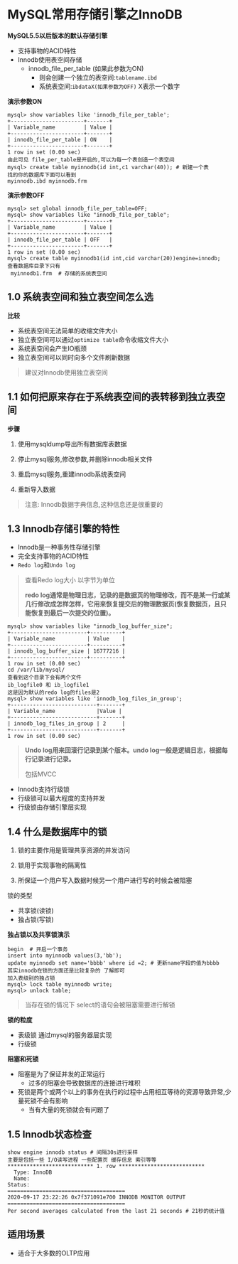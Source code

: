 # MySQL常用存储引擎之InnoDB

**MySQL5.5以后版本的默认存储引擎**

- 支持事物的ACID特性
- Innodb使用表空间存储 
  - innodb_file_per_table (如果此参数为ON)
    - 则会创建一个独立的表空间:`tablename.ibd`
    - 系统表空间:`ibdataX(如果参数为OFF)` X表示一个数字



**演示参数ON**

```shell
mysql> show variables like 'innodb_file_per_table';
+-----------------------+-------+
| Variable_name         | Value |
+-----------------------+-------+
| innodb_file_per_table | ON    |
+-----------------------+-------+
1 row in set (0.00 sec)
由此可见 file_per_table是开启的,可以为每一个表创造一个表空间
mysql> create table myinnodb(id int,c1 varchar(40)); # 新建一个表
找的你的数据库下面可以看到
myinnodb.ibd myinnodb.frm
```

**演示参数OFF**

```shell
mysql> set global innodb_file_per_table=OFF;
mysql> show variables like "innodb_file_per_table";
+-----------------------+-------+
| Variable_name         | Value |
+-----------------------+-------+
| innodb_file_per_table | OFF   |
+-----------------------+-------+
1 row in set (0.00 sec)
mysql> create table myinnodb1(id int,cid varchar(20))engine=innodb;
查看数据库目录下只有
 myinnodb1.frm  # 存储的系统表空间
```

## 1.0 系统表空间和独立表空间怎么选

**比较**

- 系统表空间无法简单的收缩文件大小
- 独立表空间可以通过`optimize table`命令收缩文件大小
- 系统表空间会产生IO瓶颈
- 独立表空间可以同时向多个文件刷新数据

>  建议对Innodb使用独立表空间

## 1.1 如何把原来存在于系统表空间的表转移到独立表空间

**步骤**

1. 使用mysqldump导出所有数据库表数据

2. 停止mysql服务,修改参数,并删除innodb相关文件

3. 重启mysql服务,重建innodb系统表空间

4. 重新导入数据

>  注意: Innodb数据字典信息,这种信息还是很重要的

## 1.3 Innodb存储引擎的特性

- Innodb是一种事务性存储引擎
- 完全支持事物的ACID特性
- `Redo log`和`Undo log`

> 查看Redo log大小 以字节为单位
>
> **redo log通常是物理日志，记录的是数据页的物理修改，而不是某一行或某几行修改成怎样怎样，它用来恢复提交后的物理数据页(恢复数据页，且只能恢复到最后一次提交的位置)。**

```shell
mysql> show variables like "innodb_log_buffer_size";
+------------------------+----------+
| Variable_name          | Value    |
+------------------------+----------+
| innodb_log_buffer_size | 16777216 |
+------------------------+----------+
1 row in set (0.00 sec)
cd /var/lib/mysql/
查看到这个目录下会有两个文件
ib_logfile0 和 ib_logfile1
这是因为默认的redo log的files是2
mysql> show variables like 'innodb_log_files_in_group';
+---------------------------+-------+
| Variable_name             |Value |
+---------------------------+-------+
| innodb_log_files_in_group | 2     |
+---------------------------+-------+
1 row in set (0.00 sec)

```



> **Undo log用来回滚行记录到某个版本。undo log一般是逻辑日志，根据每行记录进行记录。**
>
> 包括MVCC

- Innodb支持行级锁
- 行级锁可以最大程度的支持并发
- 行级锁由存储引擎层实现

## 1.4 什么是数据库中的锁

1. 锁的主要作用是管理共享资源的并发访问

2. 锁用于实现事物的隔离性

3. 所保证一个用户写入数据时候另一个用户进行写的时候会被阻塞

锁的类型

- 共享锁(读锁)
- 独占锁(写锁)

**独占锁以及共享锁演示**

```shell
begin  # 开启一个事务
insert into myinnodb values(3,'bb');
update myinnodb set name='bbbb' where id =2; # 更新name字段的值为bbbb
其实innodb在锁的方面还是比较复杂的 了解即可
加入表级别的独占锁
mysql> lock table myinnodb write;
mysql> unlock table;
```

> 当存在锁的情况下 select的语句会被阻塞需要进行解锁

**锁的粒度**

- 表级锁 通过mysql的服务器层实现
- 行级锁 

**阻塞和死锁**

- 阻塞是为了保证并发的正常运行
  - 过多的阻塞会导致数据库的连接进行堆积
- 死锁是两个或两个以上的事务在执行的过程中占用相互等待的资源导致异常,少量死锁不会有影响
  - 当有大量的死锁就会有问题了



## 1.5 Innodb状态检查

```shell
show engine innodb status # 间隔30s进行采样 
主要是包括一些 I/O读写进程 一些配置页 缓存信息 索引等等
*************************** 1. row ***************************
  Type: InnoDB
  Name:
Status:
=====================================
2020-09-17 23:22:26 0x7f371091e700 INNODB MONITOR OUTPUT
=====================================
Per second averages calculated from the last 21 seconds # 21秒的统计值
```



## 适用场景

- 适合于大多数的OLTP应用


